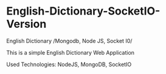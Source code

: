 # English-Dictionary-SocketIO-Version
English Dictionary /Mongodb, Node JS, Socket I0/

This is a simple English Dictionary Web Application

Used Technologies: NodeJS, MongoDB, SocketIO

